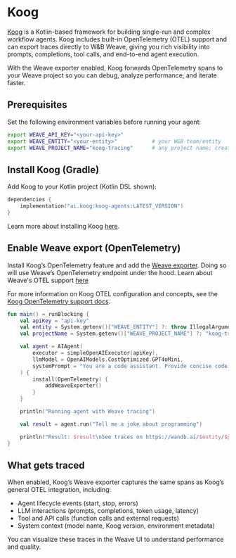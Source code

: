 # Koog

[Koog](https://docs.koog.ai/) is a Kotlin-based framework for building single-run and complex workflow agents. Koog includes built-in OpenTelemetry (OTEL) support and can export traces directly to W&B Weave, giving you rich visibility into prompts, completions, tool calls, and end-to-end agent execution.

With the Weave exporter enabled, Koog forwards OpenTelemetry spans to your Weave project so you can debug, analyze performance, and iterate faster.

## Prerequisites

Set the following environment variables before running your agent:

```bash
export WEAVE_API_KEY="<your-api-key>"
export WEAVE_ENTITY="<your-entity>"           # your W&B team/entity
export WEAVE_PROJECT_NAME="koog-tracing"      # any project name; created on first use
```

## Install Koog (Gradle)

Add Koog to your Kotlin project (Kotlin DSL shown):

```kotlin
dependencies {
    implementation("ai.koog:koog-agents:LATEST_VERSION")
}
```

Learn more about installing Koog [here](https://docs.koog.ai/).

## Enable Weave export (OpenTelemetry)

Install Koog’s OpenTelemetry feature and add the [Weave exporter](https://api.koog.ai/agents/agents-features/agents-features-opentelemetry/ai.koog.agents.features.opentelemetry.integration.weave/add-weave-exporter.html?query=fun%20OpenTelemetryConfig.addWeaveExporter(weaveOtelBaseUrl:%20String?%20=%20null,%20weaveEntity:%20String?%20=%20null,%20weaveProjectName:%20String?%20=%20null,%20weaveApiKey:%20String?%20=%20null,%20timeout:%20Duration%20=%2010.seconds)). Doing so will use Weave’s OpenTelemetry endpoint under the hood. Learn about Weave's OTEL support [here](../tracking/otel.md)

For more information on Koog OTEL configuration and concepts, see the [Koog OpenTelemetry support docs](https://docs.koog.ai/opentelemetry-support/).

```kotlin
fun main() = runBlocking {
    val apiKey = "api-key"
    val entity = System.getenv()["WEAVE_ENTITY"] ?: throw IllegalArgumentException("WEAVE_ENTITY is not set")
    val projectName = System.getenv()["WEAVE_PROJECT_NAME"] ?: "koog-tracing"

    val agent = AIAgent(
        executor = simpleOpenAIExecutor(apiKey),
        llmModel = OpenAIModels.CostOptimized.GPT4oMini,
        systemPrompt = "You are a code assistant. Provide concise code examples."
    ) {
        install(OpenTelemetry) {
            addWeaveExporter()
        }
    }

    println("Running agent with Weave tracing")

    val result = agent.run("Tell me a joke about programming")

    println("Result: $result\nSee traces on https://wandb.ai/$entity/$projectName/weave/traces")
}
```

## What gets traced

When enabled, Koog’s Weave exporter captures the same spans as Koog’s general OTEL integration, including:

- Agent lifecycle events (start, stop, errors)
- LLM interactions (prompts, completions, token usage, latency)
- Tool and API calls (function calls and external requests)
- System context (model name, Koog version, environment metadata)

You can visualize these traces in the Weave UI to understand performance and quality.


